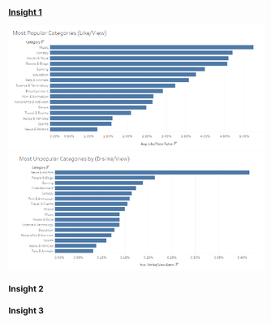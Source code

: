 ### [Insight 1](https://public.tableau.com/app/profile/andrew7254/viz/DataVisualization_16360891209200/Insight1)
![image](./misc/insight1.png)
![image](./misc/insight1.1.png)

### Insight 2


### Insight 3
